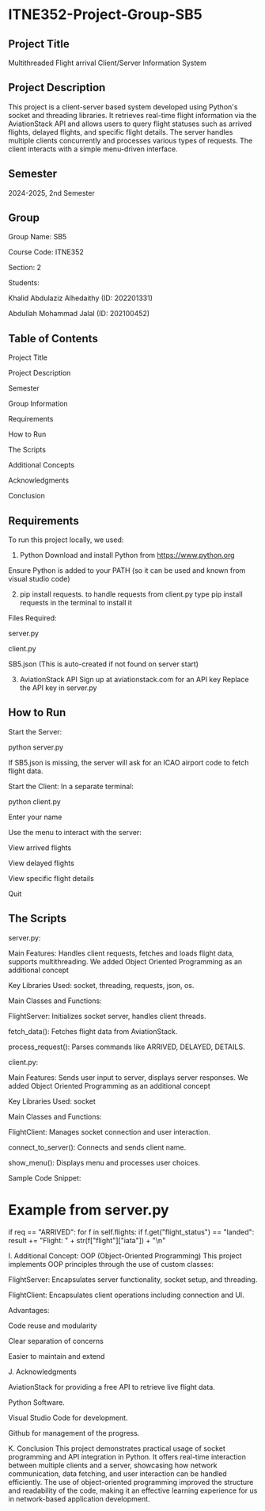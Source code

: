 # ITNE352-Project-Group-SB5

## Project Title
Multithreaded Flight arrival Client/Server Information System

## Project Description
This project is a client-server based system developed using Python's socket and threading libraries. It retrieves real-time flight information via the AviationStack API and allows users to query flight statuses such as arrived flights, delayed flights, and specific flight details. The server handles multiple clients concurrently and processes various types of requests. The client interacts with a simple menu-driven interface.

## Semester
2024-2025, 2nd Semester

## Group

Group Name: SB5

Course Code: ITNE352

Section: 2

Students:

Khalid Abdulaziz Alhedaithy (ID: 202201331)

Abdullah Mohammad Jalal (ID: 202100452)

## Table of Contents

Project Title

Project Description

Semester

Group Information

Requirements

How to Run

The Scripts

Additional Concepts

Acknowledgments

Conclusion

## Requirements
To run this project locally, we used:

1. Python
Download and install Python from https://www.python.org

Ensure Python is added to your PATH (so it can be used and known from visual studio code)



2. pip install requests. to handle requests from client.py
type pip install requests in the terminal to install it

Files Required:

server.py

client.py

SB5.json (This is auto-created if not found on server start)

3. AviationStack API
Sign up at aviationstack.com for an API key
Replace the API key in server.py


## How to Run

Start the Server:

python server.py

If SB5.json is missing, the server will ask for an ICAO airport code to fetch flight data.

Start the Client:
In a separate terminal:

python client.py

Enter your name

Use the menu to interact with the server:

View arrived flights

View delayed flights

View specific flight details

Quit

## The Scripts

server.py:

Main Features: Handles client requests, fetches and loads flight data, supports multithreading. We added Object Oriented Programming as an additional concept

Key Libraries Used: socket, threading, requests, json, os.

Main Classes and Functions:

FlightServer: Initializes socket server, handles client threads.

fetch_data(): Fetches flight data from AviationStack.

process_request(): Parses commands like ARRIVED, DELAYED, DETAILS.

client.py:

Main Features: Sends user input to server, displays server responses. We added Object Oriented Programming as an additional concept

Key Libraries Used: socket

Main Classes and Functions:

FlightClient: Manages socket connection and user interaction.

connect_to_server(): Connects and sends client name.

show_menu(): Displays menu and processes user choices.

Sample Code Snippet:

# Example from server.py
if req == "ARRIVED":
    for f in self.flights:
        if f.get("flight_status") == "landed":
            result += "Flight: " + str(f["flight"]["iata"]) + "\n"

I. Additional Concept: OOP (Object-Oriented Programming)
This project implements OOP principles through the use of custom classes:

FlightServer: Encapsulates server functionality, socket setup, and threading.

FlightClient: Encapsulates client operations including connection and UI.

Advantages:

Code reuse and modularity

Clear separation of concerns

Easier to maintain and extend

J. Acknowledgments

AviationStack for providing a free API to retrieve live flight data.

Python Software.

Visual Studio Code for development.

Github for management of the progress.

K. Conclusion
This project demonstrates practical usage of socket programming and API integration in Python. It offers real-time interaction between multiple clients and a server, showcasing how network communication, data fetching, and user interaction can be handled efficiently. The use of object-oriented programming improved the structure and readability of the code, making it an effective learning experience for us in network-based application development.
